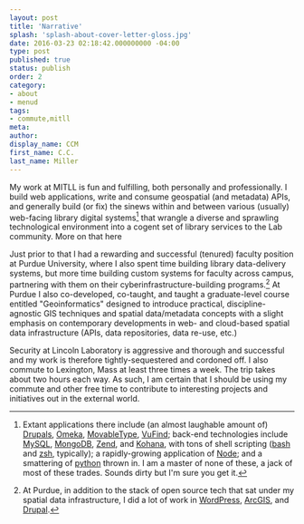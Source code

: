 ```yaml
---
layout: post
title: 'Narrative'
splash: 'splash-about-cover-letter-gloss.jpg'
date: 2016-03-23 02:18:42.000000000 -04:00
type: post
published: true
status: publish
order: 2
category:
- about
- menud
tags:
- commute,mitll
meta:
author:
display_name: CCM
first_name: C.C.
last_name: Miller
---
```


My work at MITLL is fun and fulfilling, both personally and professionally. I build web applications, write and consume geospatial (and metadata) APIs, and generally build (or fix) the sinews within and between various (usually) web-facing library digital systems[^1] that wrangle a diverse and sprawling technological environment into a cogent set of library services to the Lab community. More on that <span class="copy-trigger" data-type="slug" data-id="cv-portfolio">here</span>

Just prior to that I had a rewarding and successful (tenured) faculty position at <span class="copy-trigger" data-type="gob" data-id="gD16">Purdue University</span>, where I also spent time building library data-delivery systems, but more time building custom systems for faculty across campus, partnering with them on their cyberinfrastructure-building programs.[^2] At Purdue I also co-developed, co-taught, and taught a graduate-level course entitled "Geoinformatics" designed to introduce practical, discipline-agnostic GIS techniques and spatial data/metadata concepts with a slight emphasis on contemporary developments in web- and cloud-based spatial data infrastructure (APIs, data repositories, data re-use, etc.)

Security at Lincoln Laboratory is aggressive and thorough and successful and my work is therefore tightly-sequestered and cordoned off. I also commute to Lexington, Mass at least three times a week. The trip takes about <span class="copy-trigger" data-type="gob" data-id="g|1">two hours each way</span>. As such, I am certain that I should be using my commute and other free time to contribute to interesting projects and initiatives out in the external world.

[^1]: Extant applications there include (an almost laughable amount of) [Drupals](https://www.drupal.org/), [Omeka](https://omeka.org/), [MovableType](https://movabletype.org/), [VuFind](http://vufind.org); back-end technologies include [MySQL](http://mysql.com), [MongoDB](https://www.mongodb.com/), [Zend](http://www.zend.com/), and [Kohana](https://kohanaframework.org/), with tons of shell scripting ([bash](https://www.gnu.org/software/bash/) and [zsh](http://www.zsh.org/), typically); a rapidly-growing application of [Node](https://nodejs.org/en/); and a smattering of [python](https://www.python.org/) thrown in. I am a master of none of these, a jack of most of these trades. Sounds dirty but I'm sure you get it.

[^2]: At Purdue, in addition to the stack of open source tech that sat under my spatial data infrastructure, I did a lot of work in [WordPress](https://wordpress.org/), [ArcGIS](http://arcgis.com), and [Drupal](https://www.drupal.org/).
